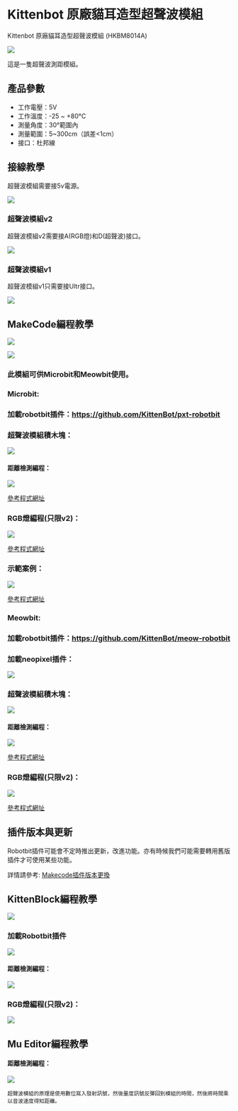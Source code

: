 # Kittenbot 原廠貓耳造型超聲波模組

Kittenbot 原廠貓耳造型超聲波模組 (HKBM8014A)

![](./images/ultrasound2.png)

這是一隻超聲波測距模組。



## 產品參數

- 工作電壓：5V
- 工作溫度：-25 ~ +80°C
- 測量角度：30°範圍內
- 測量範圍：5~300cm（誤差<1cm）
- 接口：杜邦線



## 接線教學

超聲波模組需要接5v電源。

![](./images/ultraSound1.jpg)

### 超聲波模組v2

超聲波模組v2需要接A(RGB燈)和D(超聲波)接口。

![](./images/ultraSoundv2_wire.png)

### 超聲波模組v1

超聲波模組v1只需要接Ultr接口。

![](./images/ultraSoundv1_wire.png)

## MakeCode編程教學

![](./PWmodules/images/mcbanner.png)

![](../meowbit/images/acbanner.png)

### 此模組可供Microbit和Meowbit使用。

### Microbit:

### 加載robotbit插件：https://github.com/KittenBot/pxt-robotbit

### 超聲波模組積木塊：

![](./images/ultraSound_blocks.png)

#### 距離檢測編程：

![](./images/ultraSound_code1.png)

[參考程式網址](https://makecode.microbit.org/_Lt021WgXuWfz)

### RGB燈編程(只限v2)：

![](./images/ultraSound_code2.png)

[參考程式網址](https://makecode.microbit.org/_J9R5xhCwgJqH)

### 示範案例：

![](./images/ultraSound_code3.png)

[參考程式網址](https://makecode.microbit.org/_5vf48tf6xdVc)

### Meowbit:

### 加載robotbit插件：https://github.com/KittenBot/meow-robotbit

### 加載neopixel插件：

![](./images/neopixel.png)

### 超聲波模組積木塊：

![](./images/ultraSound_blocks.png)

#### 距離檢測編程：

![](./images/ultrasound_codeMeow1.png)

[參考程式網址](https://makecode.com/_DsTD0idmh9a8)

### RGB燈編程(只限v2)：

![](./images/ultrasound_codeMeow2.png)

[參考程式網址](https://makecode.com/_hs3LykMzV78o)

## 插件版本與更新

Robotbit插件可能會不定時推出更新，改進功能。亦有時候我們可能需要轉用舊版插件才可使用某些功能。

詳情請參考: [Makecode插件版本更換](../../Makecode/makecode_extensionUpdate)


## KittenBlock編程教學

![](./PWmodules/images/kbbanner.png)

### 加載Robotbit插件

![](./images/addRB.png)

#### 距離檢測編程：

![](./images/ultraSound_code4.png)

### RGB燈編程(只限v2)：

![](./images/ultraSound_code5.png)

## Mu Editor編程教學

#### 距離檢測編程：

![](./images/ultraSound_code6.png)

    超聲波模組的原理是使用數位寫入發射訊號，然後量度訊號反彈回到模組的時間，然後將時間乘以音波速度得知距離。
